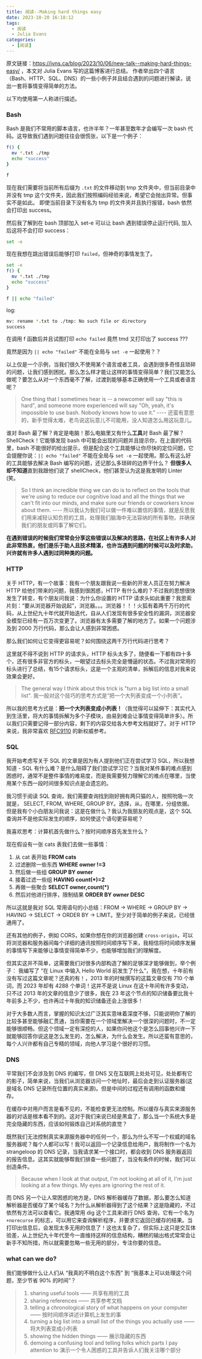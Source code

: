 ```yaml
---
title: 阅读--Making hard things easy
date: 2023-10-20 16:18:12
tags:
  - 阅读
  - Julia Evans
categories:
  - [阅读]
---
```


原文链接：https://jvns.ca/blog/2023/10/06/new-talk--making-hard-things-easy/ ，本文对 Julia Evans 写的这篇博客进行总结。
作者举出四个语言（Bash、HTTP、SQL、DNS）的一些小例子并且结合遇到的问题进行解读，说出一套将事情变得简单的方法。

以下均使用第一人称进行描述。


### Bash
Bash 是我们不常用的脚本语言，也许半年？一年甚至数年才会编写一次 bash 代码。这导致我们遇到问题往往会很慌张，以下是一个例子：

``` bash
f() {
  mv *.txt ./tmp
  echo "success"
}

f
```
现在我们需要将当前所有后缀为 `.txt` 的文件移动到 tmp 文件夹中，但当前目录中并没有 tmp 这个文件夹，因此我们按照编码经验来说，希望它会抛出异常。但事实不是如此。
即使当前目录下没有名为 tmp 的文件夹并且执行报错，bash 依然会打印出 success。

然后我了解到在 bash 顶部加入 set-e 可以让 bash 遇到错误停止运行代码, 加入后这将不会打印 success：
```bash
set -e
```

现在我想在跳出错误后能够打印 `failed`，但神奇的事情发生了。
```bash
set -e
f() {
  mv *.txt ./tmp
  echo "success"
}

f || echo "failed"
```

log: 
``` bash
mv: rename *.txt to ./tmp: No such file or directory
success
```
在调用 f 函数后并且试图打印 `echo failed` 竟然 tmd 又打印出了 success ???

竟然是因为 `|| echo "failed"` 不能在全局与 `set -e` 一起使用？？

以上仅是一个示例，当我们很久不使用某个语言或者工具，会遇到很多奇怪且琐碎的问题，让我们感到困扰。那么怎么样才能让这样的事情变得简单？我们又能怎么做呢？要怎么从对一个东西毫不了解，过渡到能够基本正确使用一个工具或者语言呢？

> One thing that I sometimes hear is -- a newcomer will say "this is hard", and someone more experienced will say "Oh, yeah, it's impossible to use bash. Nobody knows how to use it."  ----  还蛮有意思的，新手觉得太难，老鸟说这玩意儿不可能用，没人知道怎么用这玩意儿。

谁对 Bash 最了解？肯定是电脑！那么电脑里又有什么**工具**对 Bash 最了解？ ShellCheck！它能够发现 bash 中可能会出现的问题并且提示你，在上面的代码里，bash 不能很好的给出提示，但是配合这个工具能够让你尽快的定位问题，它会提醒你说：`|| echo "failed"` 不能在全局与 `set -e` 一起使用。那么有这么好的工具能够去解决 Bash 编写的问题，还记那么多琐碎的边界干什么？ **但很多人却不知道**直到我跟他们说了 shellCheck，他们甚至认为这是我发明的 Linter (笑。

> So I think an incredible thing we can do is to reflect on the tools that we're using to reduce our cognitive load and all the things that we can't fit into our minds, and make sure our friends or coworkers know about them. ---- 所以我认为我们可以做一件难以置信的事情，就是反思我们用来减轻认知负担的工具，处理我们脑海中无法容纳的所有事物，并确保我们的朋友或同事了解它们。

**在遇到错误的时候我们常常会分享这些错误以及解决的思路，在社区上有许多人对此非常热衷，他们是乐于助人且技术精湛，也许当遇到问题的时候可以及时求助，兴许就有许多人遇到过同种类的问题。**


### HTTP
关于 HTTP，有一个故事：我有一个朋友跟我说一些新的开发人员正在努力解决 HTTP 给他们带来的问题，我感到很困惑，HTTP 有什么难的？不过我的思想很快发生了转变，有个朋友问我说：为什么你设置的 HTTP 请求头如此重要？我思索片刻：“要从浏览器开始说起”，浏览器。。。浏览器！！！火狐有着两千万行的代码，从上世纪九十年代就开始迭代，自从人们发现有很多安全性的漏洞，浏览器安全模型已经有一百万次变更了。浏览器有太多需要了解的地方了。如果一个问题涉及到 2000 万行代码，那么会让人感到非常困惑。

那么我们如何让它变得更容易呢？如何围绕这两千万行代码进行思考？

这里就不得不说到 HTTP 的请求头，HTTP 标头太多了，随便看一下都有四十多个，还有很多非官方的标头，一眼望过去标头完全是懵逼的状态。不过我对常用的标头进行了总结，有15个请求标头，这是一个主观的清单，拆解后的信息对我来说效果会更好。

> The general way I think about this trick is "turn a big list into a small list". 我一般对这个技巧的思考方式是“把一个大列表变成一个小列表”。

所以我的思考方式是：**把一个大列表变成小列表！**（我觉得可以延伸下：其实代入到生活里，将大的事情拆解为多个子模块，由易到难会让事情变得简单许多）。所以我们只需要记得一部分内容，剩下的内容交给各大参考文档就好了。对于 HTTP 来说，我非常喜欢 [RFC9110](https://www.rfc-editor.org/rfc/rfc9110) 的新权威参考。


### SQL
我开始考虑写关于 SQL 的文章是因为有人提到他们正在尝试学习 SQL，所以我想知道 - SQL 有什么难？是什么阻碍了我们尝试学习它？当我对某件事的难点感到困惑时，通常不是整件事情的难易度，而是我需要努力理解它的难点在哪里，当使用某个东西一段时间很多知识点是会遗忘的。

我习惯于阅读 SQL 查询，我们需要查询找到刚好拥有两只猫的人，按照吮吸一次就是， SELECT, FROM, WHERE, GROUP BY。选择，从，在哪里，分组依据。但是我有个小白朋友问我说：这是在做什么？我认为我朋友的观点是，这个 SQL 查询并不是他实际发生的顺序，如何使这个语句更容易呢？

我喜欢思考：计算机首先做什么？按时间顺序首先发生什么？

现在假设有一张 cats 表我们去做一些事情：
1. 从 cat 表开始 **FROM cats**
2. 过滤删除一些东西  **WHERE owner !=3**
3. 然后做一些组 **GROUP BY owner**
4. 接着过滤一些组 **HAVING count(*)=2**
5. 再做一些聚合 **SELECT owner,count(*)**
6. 然后对他进行排序，限制结果 **ORDER BY owner DESC**

所以这就是我对 SQL 常用语句的小总结：FROM -> WHERE -> GROUP BY -> HAVING -> SELECT -> ORDER BY -> LIMIT。至少对于简单的例子来说，已经很通用了。

还有其他的例子，例如 CORS，如果你想在你的浏览器创建 `cross-origin`，可以将浏览器和服务器间每个详细的通讯按照时间顺序写下来，我相信将时间顺序发展的事情写下来能够让事情变得简单不少，也能够增加我们的理解度。

但其实这并不简单，这需要我们对很多内部构造了解的足够深才能够做到，举个例子：
我编写了 “在 Linux 中输入 Hello World 前发生了什么”，我在想，十年前有没有写过这篇文章呢？还真的有！，2013 年的时候撰写的这篇文章仅有 710 个单词，而 2023 年却有 4288 个单词！这并不是说 Linux 在这十年间有许多变动，只不过 2013 年的文章的信息少了很多，我在 23 年这个节点的知识储备要比我十年前多上不少，也许再过十年我的知识储备还会上涨很多！

对于大多数人而言，掌握的知识太过广泛其实意味着深度不够，只能说明你了解的比较多甚至能够融汇贯通，当你需要在一个领域里解决一个很深的问题时，不一定能够很顺畅。但这个领域一定有深挖的人，如果你问他这个是怎么回事他兴许一下就能够回答你说这是怎么发生的，怎么解决，为什么会发生。所以还蛮有意思的，每个人兴许都有自己专精的领域，向他人学习是个很好的习惯。

### DNS
平常我们不会涉及到 DNS 的编写，但 DNS 又在互联网上处处可见，处处都有它的影子，简单来说，当我们从浏览器访问一个地址时，最后会走到认证服务器(这是域名 DNS 记录所在位置的真实来源)。但是中间的过程还有调用的函数和缓存。

在缓存中对用户而言是看不见的，不能检查更无法控制。所以缓存与真实来源服务器的对话是根本看不到的。这对于我们来说已经是黑盒了，那么当一个系统大多是完全隐藏的东西，应该如何锻炼自己对系统的直觉？

既然我们无法控制真实来源服务器中的任何一个，那么为什么不写一个权威的域名服务器呢？每个人都可以写！我可以返回一个记录信息给用户，我将制作一个名为 strangeloop 的 DNS 记录，当我请求某一个接口时，都会收到 DNS 服务器返回的报告信息。这其实就能够帮我们排查一些问题了，当没有条件的时候，我们可以创造条件。

> Because when I look at that output, I'm not looking at all of it, I'm just looking at a few things. My eyes are ignoring the rest of it.

而 DNS 另一个让人常困惑的地方是，DNS 解析器缓存了数据，那么要怎么知道解析器是否缓存了某个域名？为什么从解析器得到了这个结果？这是隐藏的，不过依然有方法可以查看它。我通常用 dig 这个工具来进行 DNS 查询，它有一个名为 `+norecurse` 的标志，可以用它来查询解析程序，并要求它返回已缓存的结果。当打印出信息后，会发现太多无用的信息了！这也太复杂了，但实际上这只是交互体验差，从上世纪九十年代至今一直维持这样的信息结构，糟糕的输出格式常常会让新手不知所措，所以就需要忽略一些无用的部分，专注你要的信息。



### what can we do?
我们能够做什么让人们从 “我真的不明白这个东西” 到 “我基本上可以处理这个问题，至少节省 90% 的时间”？

> 1. sharing useful tools —— 共享有用的工具  
> 2. sharing references —— 共享参考文档
> 3. telling a chronological story of what happens on your computer —— 按时间顺序讲述计算机上发生的事
> 4. turning a big list into a small list of the things you actually use —— 将大列表变成小列表
> 5. showing the hidden things —— 展示隐藏的东西
> 6. demoing a confusing tool and telling folks which parts I pay attention to   演示一个令人困惑的工具并告诉人们我关注哪个部分